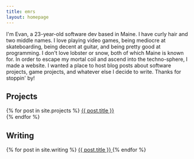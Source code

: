 ```yaml
---
title: emrs
layout: homepage
---
```


<div id="intro">
    <p>
        I'm Evan, a 23-year-old software dev based in Maine. I have curly hair and two middle names. I love playing video games, being mediocre at skateboarding, being decent at guitar, and being pretty good at programming. I don't love lobster or snow, both of which Maine is known for. In order to escape my mortal coil and ascend into the techno-sphere, I made a website. I wanted a place to host blog posts about software projects, game projects, and whatever else I decide to write. Thanks for stoppin' by!
    </p>
</div>
<div>
    <h2 class="chromatic">Projects</h2>
        {% for post in site.projects %}
            <a href="{{ post.url }}">
                {{ post.title }}
            </a>
            <br/>
        {% endfor %}
    <h2 class="chromatic">Writing</h2>
        {% for post in site.writing %}
            <a href="{{ post.url }}">
                {{ post.title }}
            </a>
        {% endfor %}
</div>